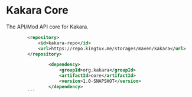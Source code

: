 # Kakara Core

The API/Mod API core for Kakara.


```xml
        <repository>
            <id>kakara-repo</id>
            <url>https://repo.kingtux.me/storages/maven/kakara</url>
        </repository>

                <dependency>
                    <groupId>org.kakara</groupId>
                    <artifactId>core</artifactId>
                    <version>1.0-SNAPSHOT</version>
                </dependency>
        ```
